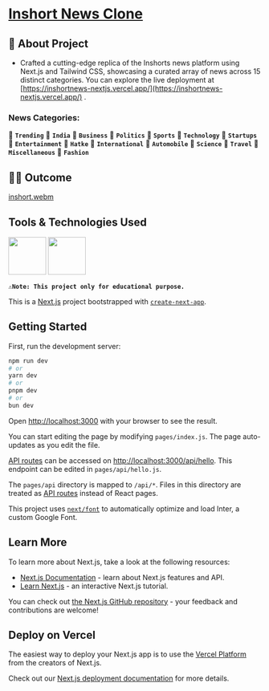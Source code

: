 # [Inshort News Clone](https://inshortnews-nextjs.vercel.app/)

## 📃 About Project
- Crafted a cutting-edge replica of the Inshorts news platform using Next.js and Tailwind CSS, showcasing a curated array of news across 15 distinct categories. You can explore the live deployment at [https://inshortnews-nextjs.vercel.app/](https://inshortnews-nextjs.vercel.app/) .

### News Categories:
📰 **`Trending`**
📰 **`India`**
📰 **`Business`**
📰 **`Politics`**
📰 **`Sports`**
📰 **`Technology`**
📰 **`Startups`**
📰 **`Entertainment`**
📰 **`Hatke`**
📰 **`International`**
📰 **`Automobile`**
📰 **`Science`**
📰 **`Travel`**
📰 **`Miscellaneous`**
📰 **`Fashion`**


## 👨‍💻 Outcome
[inshort.webm](https://github.com/yagnikpipaliya/inshortnews-nextjs/assets/97233515/099ba0a1-296b-4c45-9e3e-0d1479cc188c)

## Tools & Technologies Used
<img src="https://github.com/yagnikpipaliya/inshortnews-nextjs/assets/97233515/f41ffd2e-2bb8-4076-a7ac-51ecb667f08f" width="75" height="75" /> <img src="https://github.com/yagnikpipaliya/inshortnews-nextjs/assets/97233515/a3abb347-08cc-4469-97b7-f990ae59504f" width="75" height="75" /> 

**`⚠️Note: This project only for educational purpose.`**

This is a [Next.js](https://nextjs.org/) project bootstrapped with [`create-next-app`](https://github.com/vercel/next.js/tree/canary/packages/create-next-app).

## Getting Started

First, run the development server:

```bash
npm run dev
# or
yarn dev
# or
pnpm dev
# or
bun dev
```

Open [http://localhost:3000](http://localhost:3000) with your browser to see the result.

You can start editing the page by modifying `pages/index.js`. The page auto-updates as you edit the file.

[API routes](https://nextjs.org/docs/api-routes/introduction) can be accessed on [http://localhost:3000/api/hello](http://localhost:3000/api/hello). This endpoint can be edited in `pages/api/hello.js`.

The `pages/api` directory is mapped to `/api/*`. Files in this directory are treated as [API routes](https://nextjs.org/docs/api-routes/introduction) instead of React pages.

This project uses [`next/font`](https://nextjs.org/docs/basic-features/font-optimization) to automatically optimize and load Inter, a custom Google Font.

## Learn More

To learn more about Next.js, take a look at the following resources:

- [Next.js Documentation](https://nextjs.org/docs) - learn about Next.js features and API.
- [Learn Next.js](https://nextjs.org/learn) - an interactive Next.js tutorial.

You can check out [the Next.js GitHub repository](https://github.com/vercel/next.js/) - your feedback and contributions are welcome!

## Deploy on Vercel

The easiest way to deploy your Next.js app is to use the [Vercel Platform](https://vercel.com/new?utm_medium=default-template&filter=next.js&utm_source=create-next-app&utm_campaign=create-next-app-readme) from the creators of Next.js.

Check out our [Next.js deployment documentation](https://nextjs.org/docs/deployment) for more details.
